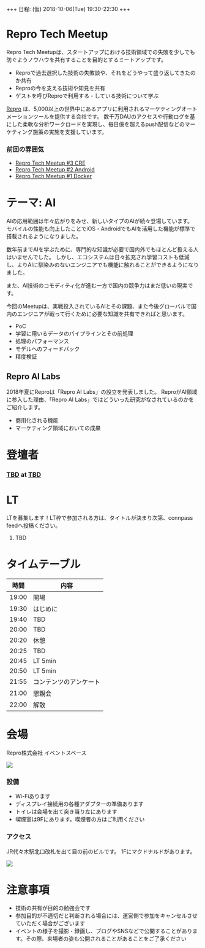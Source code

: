 +++
日程: (仮) 2018-10-06(Tue) 19:30-22:30
+++

# Repro Tech Meetup

Repro Tech Meetupは、スタートアップにおける技術領域での失敗を少しでも防ぐようノウハウを共有することを目的とするミートアップです。

- Reproで過去選択した技術の失敗談や、それをどうやって盛り返してきたのか共有
- Reproの今を支える技術や知見を共有
- ゲストを呼びReproで利用する・している技術について学ぶ

[Repro](https://repro.io) は、5,000以上の世界中にあるアプリに利用されるマーケティングオートメーションツールを提供する会社です。
数千万DAUのアクセスや行動ログを基にした柔軟な分析ワークロードを実現し、毎日億を超えるpush配信などのマーケティング施策の実施を支援しています。

### 前回の雰囲気

- [Repro Tech Meetup #3 CRE](https://togetter.com/li/)
- [Repro Tech Meetup #2 Android](https://togetter.com/li/1261085)
- [Repro Tech Meetup #1 Docker](https://togetter.com/li/1251270)

# テーマ: AI

AIの応用範囲は年々広がりをみせ、新しいタイプのAIが続々登場しています。
モバイルの性能も向上したことでiOS・AndroidでもAIを活用した機能が標準で搭載されるようになりました。

数年前までAIを学ぶために、専門的な知識が必要で国内外でもほとんど扱える人はいませんでした。
しかし、エコシステムは日々拡充され学習コストも低減し、よりAIに馴染みのないエンジニアでも機能に触れることができるようになりました。

また、AI技術のコモディティ化が進む一方で国内の競争力はまだ低いの現実です。

今回のMeetupは、実戦投入されているAIとその課題、また今後グローバルで国内のエンジニアが戦って行くために必要な知識を共有できればと思います。

- PoC
- 学習に用いるデータのパイプラインとその前処理
- 処理のパフォーマンス
- モデルへのフィードバック
- 精度検証

## Repro AI Labs
2018年夏にReproは「Repro AI Labs」の設立を発表しました。
ReproがAI領域に参入した理由、「Repro AI Labs」ではどういった研究がなされているのかをご紹介します。

- 商用化される機能
- マーケティング領域においての成果

# 登壇者

### [TBD]() at [TBD]()

# LT

LTを募集します！LT枠で参加される方は、タイトルが決まり次第、connpass feedへ投稿ください。

1. TBD

# タイムテーブル

時間  | 内容
---   | ---
19:00 | 開場
19:30 | はじめに
19:40 | TBD
20:00 | TBD
20:20 | 休憩
20:25 | TBD
20:45 | LT 5min
20:50 | LT 5min
21:55 | コンテンツのアンケート
21:00 | 懇親会
22:00 | 解散

# 会場

Repro株式会社 イベントスペース

![](https://github.com/reproio/repro-tech-meetup/blob/master/assets/images/repro-event-space.png?raw=true)

### 設備

- Wi-Fiあります
- ディスプレイ接続用の各種アダプターの準備あります
- トイレは会場を出て突き当り左にあります
- 喫煙室は9Fにあります。喫煙者の方はご利用ください

### アクセス

JR代々木駅北口改札を出て目の前のビルです。
1Fにマクドナルドがあります。

![](https://github.com/reproio/repro-tech-meetup/blob/master/assets/images/repro-access-1.png?raw=true)

# 注意事項

- 技術の共有が目的の勉強会です
- 参加目的が不適切だと判断される場合には、運営側で参加をキャンセルさせていただく場合がございます
- イベントの様子を撮影・録画し、ブログやSNSなどで公開することがあります。その際、来場者の姿も公開されることがあることをご了承ください
